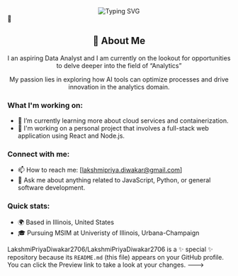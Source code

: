 <div align="center">
    <img src="https://readme-typing-svg.herokuapp.com?font=Jetbrains+mono&size=40&duration=3000&color=33FF33&center=true&vCenter=true&width=700&lines=Hi,+I+am+Lakshmi+Priya+Diwakar;Welcome+to+my+Github" alt="Typing SVG"/>
</div>👋

<div align="center">
    <h2>🚀 About Me</h2>
    <p>I an aspiring Data Analyst and I am currently on the lookout for opportunities to delve deeper into the field of “Analytics”</p>
    <p>My passion lies in exploring how AI tools can optimize processes and drive innovation in the analytics domain.</p>
</div>

### What I'm working on:
- 🌱 I’m currently learning more about cloud services and containerization.
- 🔭 I'm working on a personal project that involves a full-stack web application using React and Node.js.

### Connect with me:
- 📫 How to reach me: [lakshmipriya.diwakar@gmail.com]
- 💬 Ask me about anything related to JavaScript, Python, or general software development.

### Quick stats:
- 🌍 Based in Illinois, United States
- 🎓 Pursuing MSIM at Univeristy of Illinois, Urbana-Champaign








LakshmiPriyaDiwakar2706/LakshmiPriyaDiwakar2706 is a ✨ special ✨ repository because its `README.md` (this file) appears on your GitHub profile.
You can click the Preview link to take a look at your changes.
--->
